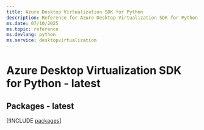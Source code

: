 ```yaml
---
title: Azure Desktop Virtualization SDK for Python
description: Reference for Azure Desktop Virtualization SDK for Python
ms.date: 07/10/2025
ms.topic: reference
ms.devlang: python
ms.service: desktopvirtualization
---
```

# Azure Desktop Virtualization SDK for Python - latest
## Packages - latest
[!INCLUDE [packages](desktop-virtualization-index.md)]